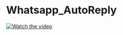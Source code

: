 # Whatsapp_AutoReply
[![Watch the video](https://drive.google.com/drive/u/0/folders/1UTrj_lcCyN18XoZXICPoo0klZSmXz74t)](https://youtu.be/T-D1KVIuvjA)

